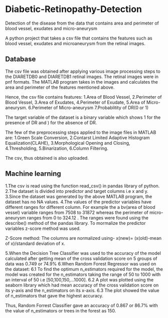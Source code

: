 # Diabetic-Retinopathy-Detection
Detection of the disease from the data that contains area and perimeter of blood vessel, exudates and micro-aneurysm

A python project that takes a csv file that contains the features such as blood vessel, exudates and microaneurysm from the retinal images.

## Database
The csv file was obtained after applying various image processing steps to the DIARETDB0 and DIARETDB1 retinal images.
The retinal images were in pnf formats. The MATLAB program takes in the images and calculates the area and perimeter of the features mentioned above.

Hence, the csv file contains features:
  1.Area of Blood Vessel,
  2.Perimeter of Blood Vessel,
  3.Area of Exudates,
  4.Perimeter of Exudate,
  5.Area of Micro-aneurysm.
  6.Perimeter of Micro-aneurysm 
  7.Probablitity of DR(0 or 1)
  
The target variable of the dataset is a binary variable which shows 1 for the presence of DR and ) for the absence of DR.

The few of the preprocessing steps applied to the image files in MATLAB are:
  1.Green Scale Conversion,
  2.Contarst Limited Adaptive Histogram Equalization(CLAHE),
  3.Morphological Opening and Closing,
  4.Thresholding,
  5.Binarization,
  6.Column Filtering.
  
The csv, thus obtained is also uploaded.

## Machine learning

1.The csv is read using the function read_csv() in pandas library of python.
2.The dataset is divided into predictor and target columns i.e x and y.
3.Since the dataset was generated by the above MATLAB program, the dataset has no NA values. 
4.The values of the predictor variables have different ranges for different column. For example the a bv(area of blood vessel) variable ranges from 7508 to 31872 whereas the 
  perimeter of micro-aneurysm ranges from 0 to 324.12 . The ranges were found using the describe() method of the pandas library.
  To mormalize the predictor variables z-score method was used.
  
  Z-Score method:
    The columns are normalized using-
                x(new)= (x(old)-mean of x)/standard deviation of x.
      
5.When the Decision Tree Classifier was used to the accuracy of the model calculated after getting mean of the cross validation score on 5 groups of data was 0.749 or 74.9% 
6.When Random Forest Regressor was used on the dataset:
  6.1 To find the optimum n_estimators required for the model, the model was created for the n_estimators taking the range of 50 to 1000 with an interval of 50 i.e
      [50,100,150,...1000].
  6.2 A plot was plotted using the seaborn library which had mean accuracy of the cross validation score on its y-axis and the n_estimators on its x-axis.
  6.3 The plot showed the value of n_estimators that gave the highest accuracy.
  
  Thus, Random Forrest Classifier gave an accuracy of 0.867 or 86.7% with the value of n_estimators or trees in the forest as 150. 
